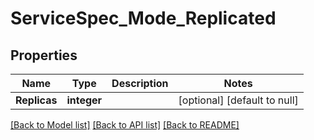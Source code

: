 # ServiceSpec_Mode_Replicated

## Properties
Name | Type | Description | Notes
------------ | ------------- | ------------- | -------------
**Replicas** | **integer** |  | [optional] [default to null]

[[Back to Model list]](../README.md#documentation-for-models) [[Back to API list]](../README.md#documentation-for-api-endpoints) [[Back to README]](../README.md)



